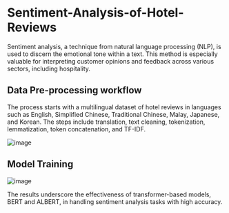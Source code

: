 # Sentiment-Analysis-of-Hotel-Reviews
Sentiment analysis, a technique from natural language processing (NLP), is used to discern the emotional tone within a text. This method is especially valuable for interpreting customer opinions and feedback across various sectors, including hospitality. 

## Data Pre-processing workflow
The process starts with a multilingual dataset of hotel reviews in languages such as English, Simplified Chinese, Traditional Chinese, Malay, Japanese, and Korean. The steps include translation, text cleaning, tokenization, lemmatization, token concatenation, and TF-IDF. 

![image](https://github.com/user-attachments/assets/0290c13f-7eaa-4b5a-9d0c-f17f2949d2cd)

## Model Training
![image](https://github.com/user-attachments/assets/59ad56f8-4978-42e5-a467-16e812098332)

The results underscore the effectiveness of transformer-based models, BERT and ALBERT, in handling sentiment analysis tasks with high accuracy. 
